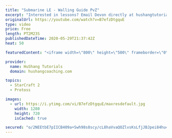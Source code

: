 ```yaml
---
title: "Submarine LE - Walling Guide PvZ"
excerpt: "Interested in lessons? Email Devon directly at hushangtutorials@outlook.com ------------------------------------------------------------------------------------------------------- Want to support HuShang Tutorials directly? Patreon is a website where you can contribute a monthly donation that will help"
originalUrl: https://youtube.com/watch?v=B7efzDtgquE
type: video
price: Free
length: PT2M23S
publishedDateTime: 2020-05-29T21:37:42Z
heat: 50

featuredContent: "<iframe width=\"800\" height=\"500\" frameborder=\"0\" src=\"https://www.youtube.com/embed/B7efzDtgquE\" allow=\"accelerometer; autoplay; encrypted-media; gyroscope; picture-in-picture\" allowfullscreen></iframe>"

provider:
  name: HuShang Tutorials
  domain: hushangcoaching.com

topics:
  - StarCraft 2
  - Protoss

images:
  - url: https://i.ytimg.com/vi/B7efzDtgquE/maxresdefault.jpg
    width: 1280
    height: 720
    isCached: true

secured: "o/2NEEtbE7pIICB409a+Swh98s8scy/cL8haVvaQOZlvsKsLfjJBJpei84hu4b+46rltsHC3XzOjdmi4GOXNSj/8qXd4p55R504b/T4Ogne0F/bPrm+UyYA8GN+55xOO9/PhDc5j3tLM6KFhIhS1vLH0NnZPFA1kBW7byuWG9Ikt/+xfcRqtSq34KUuI4IyAom1VQJ5Yp1DRJvuYSggxz/f+aE0mnYVWHdnsRwkMjbIKus/emTKZE5u/YxK3Hk2FMBF2L+J2GasbDBv1NKvKJpU4IQr+fDzP4FBjKYdKCBClr+uY0AyOYRIJ1sxx+fzkm+7QENCerz+RUXJVr9OuMqgEha0P/lDWLQodXzrsXws8uR7HV49KladpkWgNPe82ayIKLJCcI18Z9umlH9f9PmgsCd1liNzWBrj281sxxH8=;C+AKF5x1u/VPNopN9z6oIQ=="
---
```


